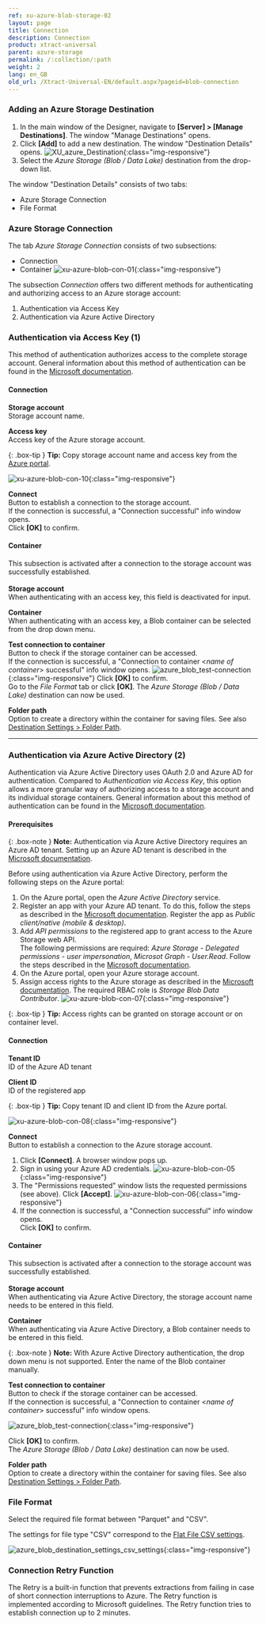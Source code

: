 ```yaml
---
ref: xu-azure-blob-storage-02
layout: page
title: Connection
description: Connection
product: xtract-universal
parent: azure-storage
permalink: /:collection/:path
weight: 2
lang: en_GB
old_url: /Xtract-Universal-EN/default.aspx?pageid=blob-connection
---
```



### Adding an Azure Storage Destination
1. In the main window of the Designer, navigate to **[Server] > [Manage Destinations]**. The window "Manage Destinations" opens.
2. Click **[Add]** to add a new destination. The window "Destination Details" opens.
![XU_azure_Destination](/img/content/add-select-destination.png){:class="img-responsive"}
3. Select the *Azure Storage (Blob / Data Lake)* destination from the drop-down list.

The window "Destination Details" consists of two tabs:
- Azure Storage Connection
- File Format

### Azure Storage Connection
The tab *Azure Storage Connection* consists of two subsections:
- Connection 
- Container
![xu-azure-blob-con-01](/img/content/xu-azure-blob-con-01_.png){:class="img-responsive"}

The subsection *Connection* offers two different methods for authenticating and authorizing access to an Azure storage account:
1. Authentication via Access Key
2. Authentication via Azure Active Directory  

### Authentication via Access Key (1)
This method of authentication authorizes access to the complete storage account. General information about this method of authentication can be found in the [Microsoft documentation](https://docs.microsoft.com/en-us/azure/storage/common/storage-account-keys-manage).


#### Connection
**Storage account**<br>
Storage account name.

**Access key**<br>
Access key of the Azure storage account.  

{: .box-tip }
**Tip:** Copy storage account name and access key from the [Azure portal](https://docs.microsoft.com/en-us/azure/storage/common/storage-account-keys-manage?toc=/azure/storage/blobs/toc.json#view-access-keys-and-connection-string).

![xu-azure-blob-con-10](/img/content/xu-azure-blob-con-10.png){:class="img-responsive"}

**Connect**<br>
Button to establish a connection to the storage account.<br>
If the connection is successful, a "Connection successful" info window opens. <br>
Click **[OK]** to confirm. <br>


#### Container
This subsection is activated after a connection to the storage account was successfully established.<br><br>
**Storage account** <br>
When authenticating with an access key, this field is deactivated for input.

**Container**<br>
When authenticating with an access key, a Blob container can be selected from the drop down menu.

**Test connection to container**<br>
Button to check if the storage container can be accessed. <br>
If the connection is successful, a "Connection to container <*name of container*> successful" info window opens. 
![azure_blob_test-connection](/img/content/xu-azure-blob-con-09.png){:class="img-responsive"}
Click **[OK]** to confirm. <br>
Go to the *File Format* tab or click **[OK]**. The *Azure Storage (Blob / Data Lake)* destination can now be used.


**Folder path** <br>
Option to create a directory within the container for saving files. See also [Destination Settings > Folder Path](./blob-settings#destination-settings).

*********

### Authentication via Azure Active Directory (2)
Authentication via Azure Active Directory uses OAuth 2.0 and Azure AD for authentication. 
Compared to *Authentication via Access Key*, this option allows a more granular way of authorizing access to a storage account and its individual storage containers. 
General information about this method of authentication can be found in the [Microsoft documentation](https://docs.microsoft.com/en-us/azure/storage/common/storage-auth-aad-app).

#### Prerequisites 

{: .box-note }
**Note:** Authentication via Azure Active Directory requires an Azure AD tenant. Setting up an Azure AD tenant is described in the [Microsoft documentation](https://docs.microsoft.com/en-us/azure/active-directory/develop/quickstart-create-new-tenant). 

Before using authentication via Azure Active Directory, perform the following steps on the Azure portal:
1. On the Azure portal, open the *Azure Active Directory* service.
2. Register an app with your Azure AD tenant. To do this, follow the steps as described in the [Microsoft documentation](https://docs.microsoft.com/en-us/azure/storage/common/storage-auth-aad-app#register-your-application-with-an-azure-ad-tenant). Register the app as *Public client/native (mobile & desktop)*.
3. Add *API permissions* to the registered app to grant access to the Azure Storage web API.<br> The following permissions are required: *Azure Storage - Delegated permissions - user impersonation*, *Microsot Graph - User.Read*. Follow the steps described in the [Microsoft documentation](https://docs.microsoft.com/en-us/azure/storage/common/storage-auth-aad-app#grant-your-registered-app-permissions-to-azure-storage).
4. On the Azure portal, open your Azure storage account.
5. Assign access rights to the Azure storage as described in the [Microsoft documentation](https://docs.microsoft.com/en-us/azure/storage/common/storage-auth-aad-rbac-portal#assign-rbac-roles-using-the-azure-portal). The required RBAC role is *Storage Blob Data Contributor*.
![xu-azure-blob-con-07](/img/content/xu-azure-blob-con-07.png){:class="img-responsive"}

{: .box-tip }
**Tip:** Access rights can be granted on storage account or on container level. 

#### Connection
**Tenant ID**<br>
ID of the Azure AD tenant

**Client ID**<br>
ID of the registered app

{: .box-tip }
**Tip:** Copy tenant ID and client ID from the Azure portal.

![xu-azure-blob-con-08](/img/content/xu-azure-blob-con-08.png){:class="img-responsive"}

**Connect**<br>
Button to establish a connection to the Azure storage account.<br>
1. Click **[Connect]**. A browser window pops up.
2. Sign in using your Azure AD credentials.
![xu-azure-blob-con-05](/img/content/xu-azure-blob-con-05.png){:class="img-responsive"}
3. The "Permissions requested" window lists the requested permissions (see above). Click **[Accept]**.
![xu-azure-blob-con-06](/img/content/xu-azure-blob-con-06.png){:class="img-responsive"}
4. If the connection is successful, a "Connection successful" info window opens. <br>
Click **[OK]** to confirm. <br>

#### Container
This subsection is activated after a connection to the storage account was successfully established.<br><br>
**Storage account** <br>
When authenticating via Azure Active Directory, the storage account name needs to be entered in this field.

**Container**<br>
When authenticating via Azure Active Directory, a Blob container needs to be entered in this field.

{: .box-note }
**Note:** With Azure Active Directory authentication, the drop down menu is not supported. Enter the name of the Blob container manually.

**Test connection to container**<br>
Button to check if the storage container can be accessed. <br>
If the connection is successful, a "Connection to container <*name of container*> successful" info window opens. <br>

![azure_blob_test-connection](/img/content/xu-azure-blob-con-09.png){:class="img-responsive"}

Click **[OK]** to confirm. <br>
The *Azure Storage (Blob / Data Lake)* destination can now be used.

**Folder path** <br>
Option to create a directory within the container for saving files. See also [Destination Settings > Folder Path](./blob-settings#destination-settings).

### File Format 
Select the required file format between "Parquet" and "CSV".

The settings for file type "CSV" correspond to the [Flat File CSV settings](../csv-flat-file).

![azure_blob_destination_settings_csv_settings](/img/content/xu/xu-azure-blob-con-04.png){:class="img-responsive"}

### Connection Retry Function

The Retry is a built-in function that prevents extractions from failing in case of short connection interruptions to Azure.
The Retry function is implemented according to Microsoft guidelines. The Retry function tries to establish connection up to 2 minutes.

<!---- using an exponential backoff, meaning 8 retries with an increasing waiting time between the requests: 1s, 2s, 4s, 8s, 16s, etc.
See also [Microsoft documentation](https://docs.microsoft.com/en-us/azure/architecture/best-practices/retry-service-specific#general-rest-and-retry-guidelines). --->
